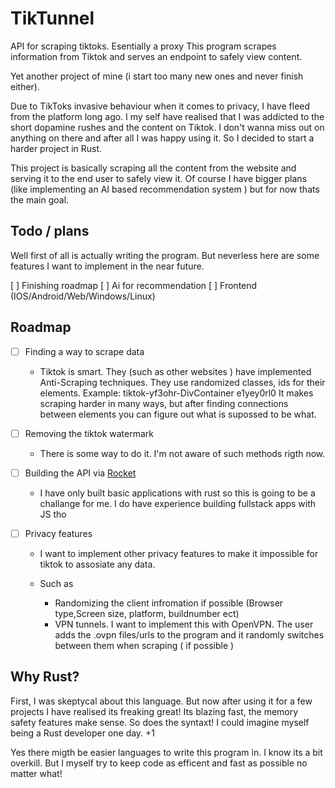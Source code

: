 # TikTunnel
 API for scraping tiktoks. Esentially a proxy
This program scrapes information from Tiktok and serves an endpoint to safely view content. 


Yet another project of mine (i start too many new ones and never finish either).

Due to TikToks invasive behaviour when it comes to privacy, I have fleed from the platform long ago. I my self have realised that I was addicted to the short dopamine rushes and the content on Tiktok. I don't wanna miss out on anything on there and after all I was happy using it. So I decided to start a harder project in Rust. 

This project is basically scraping all the content from the website and serving it to the end user to safely view it. Of course I have bigger plans (like implementing an AI based recommendation system ) but for now thats the main goal.



## Todo / plans
Well first of all is actually writing the program. But neverless here are some features I want to implement in the near future. 

[ ] Finishing roadmap
[ ] Ai for recommendation
[ ] Frontend (IOS/Android/Web/Windows/Linux)


## Roadmap 

- [ ] Finding a way to scrape data
    - Tiktok is smart. They (such as other websites ) have implemented Anti-Scraping techniques. They use randomized classes, ids for  their elements. Example: tiktok-yf3ohr-DivContainer e1yey0rl0
    It makes scraping harder in many ways, but after finding connections between elements you can figure out what is supossed to be what. 

- [ ] Removing the tiktok watermark
    - There is some way to do it. I'm not aware of such methods rigth now.

- [ ] Building the API via [Rocket](https://rocket.rs)
    - I have only built basic applications with rust so this is going to be a challange for me. I do have experience building fullstack apps with JS tho

- [ ] Privacy features
    - I want to implement other privacy features to make it impossible for tiktok to assosiate any data. 

    - Such as
        - Randomizing the client infromation if possible (Browser type,Screen size, platform, buildnumber ect)
        - VPN tunnels. I want to implement this with OpenVPN. The user adds the .ovpn files/urls to the program  and it randomly switches between them when scraping ( if possible )


## Why Rust?
First, I was skeptycal about this language. But now after using it for a few projects I have realised its freaking great! Its blazing fast, the memory safety features make sense. So does the syntaxt! I could imagine myself being a Rust developer one day. +1 

Yes there migth be easier languages to write this program in. 
I know its a bit overkill. But I myself try to keep code as efficent and fast as possible no matter what!
